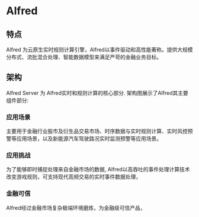 # Alfred

## 特点
Alfred 为云原生实时规则计算引擎，Alfred以事件驱动和高性能著称。提供大规模分布式、流批混合处理、智能数据模型来满足严苛的金融业务目标。

## 架构

Alfred Server 为 Alfred实时和规则计算的核心部分. 架构图展示了Alfred其主要组件部分:





### 应用场景
主要用于金融行业股市及衍生品交易市场、时序数据与实时规则计算、实时风控预警等应用场景，以及新能源汽车驾驶路况实时监测预警等应用场景。

### 应用挑战
为了能够即时捕捉处理来自金融市场的数据, Alfred以高吞吐的事件处理计算技术改变游戏规则，可支持现代高频交易的实时事件数据处理，

### 金融可信

Alfred经过金融市场复杂极端环境磨炼，为金融级可信产品，

